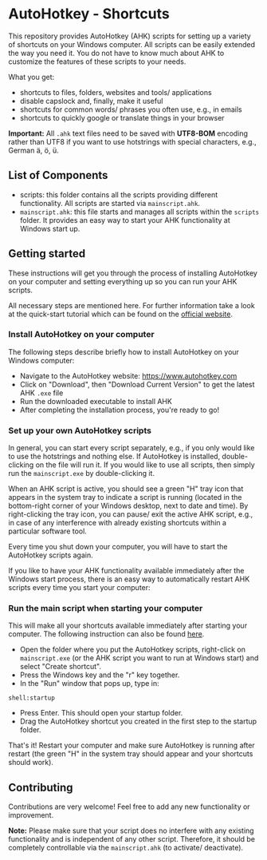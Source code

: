 # AutoHotkey - Shortcuts
This repository provides AutoHotkey (AHK) scripts for setting up a variety of shortcuts on your Windows computer. All scripts can be easily extended the way you need it.
You do not have to know much about AHK to customize the features of these scripts to your needs.

What you get:
* shortcuts to files, folders, websites and tools/ applications
* disable capslock and, finally, make it useful
* shortcuts for common words/ phrases you often use, e.g., in emails
* shortcuts to quickly google or translate things in your browser

**Important:** All ``.ahk`` text files need to be saved with **UTF8-BOM** encoding rather than UTF8 if you want to use hotstrings with special characters, e.g., German ä, ö, ü.

## List of Components
* scripts: this folder contains all the scripts providing different functionality. All scripts are started via ``mainscript.ahk``.
* ``mainscript.ahk``: this file starts and manages all scripts within the ``scripts`` folder. It provides an easy way to start your AHK functionality at Windows start up.

## Getting started
These instructions will get you through the process of installing AutoHotkey on your computer and setting everything up so you can run your AHK scripts.

All necessary steps are mentioned here. For further information take a look at the quick-start tutorial which can be found on the [official website](https://www.autohotkey.com/docs/Tutorial.htm).

### Install AutoHotkey on your computer
The following steps describe briefly how to install AutoHotkey on your Windows computer:
* Navigate to the AutoHotkey website: https://www.autohotkey.com
* Click on "Download", then "Download Current Version" to get the latest AHK ``.exe`` file
* Run the downloaded executable to install AHK
* After completing the installation process, you're ready to go!

### Set up your own AutoHotkey scripts
In general, you can start every script separately, e.g., if you only would like to use the hotstrings and nothing else.
If AutoHotkey is installed, double-clicking on the file will run it.
If you would like to use all scripts, then simply run the ``mainscript.exe`` by double-clicking it.

When an AHK script is active, you should see a green "H" tray icon that appears in the system tray to indicate a script is running (located in the bottom-right corner of your Windows desktop, next to date and time).
By right-clicking the tray icon, you can pause/ exit the active AHK script, e.g., in case of any interference with already existing shortcuts within a particular software tool.

Every time you shut down your computer, you will have to start the AutoHotkey scripts again.

If you like to have your AHK functionality available immediately after the Windows start process, there is an easy way to automatically restart AHK scripts every time you start your computer:

### Run the main script when starting your computer
This will make all your shortcuts available immediately after starting your computer.
The following instruction can also be found [here](http://www.thenickmay.com/articles/how-to-install-autohotkey-without-admin/).

* Open the folder where you put the AutoHotkey scripts, right-click on ``mainscript.exe`` (or the AHK script you want to run at Windows start) and select "Create shortcut".
* Press the Windows key and the "r" key together.
* In the "Run" window that pops up, type in:
```
shell:startup
```
* Press Enter. This should open your startup folder.
* Drag the AutoHotkey shortcut you created in the first step to the startup folder.

That's it!
Restart your computer and make sure AutoHotkey is running after restart (the green "H" in the system tray should appear and your shortcuts should work).

## Contributing
Contributions are very welcome! Feel free to add any new functionality or improvement.

**Note:** Please make sure that your script does no interfere with any existing functionality and is independent of any other script. Therefore, it should be completely controllable via the ``mainscript.ahk`` (to activate/ deactivate).
